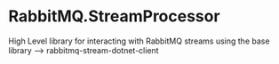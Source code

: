 # RabbitMQ.StreamProcessor
High Level library for interacting with RabbitMQ streams using the base library --> rabbitmq-stream-dotnet-client

